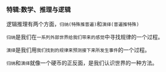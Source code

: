 ### 特辑:数学、推理与逻辑

逻辑推理有两个方面，`归纳(特殊推普遍)`和`演绎(普遍推特殊)`

`归纳`是我们在`一系列外部世界给我们带来的感觉`中寻找规律的一个过程。

`演绎`是我们用`我们找到的规律来预测接下来所发生事件`的一个过程。

`归纳`和`演绎`就像一个硬币的正反面，是我们认识世界的一种方法。
